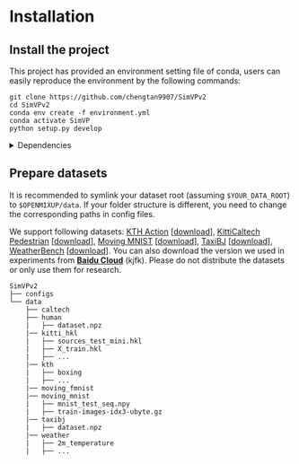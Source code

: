 # Installation

## Install the project

This project has provided an environment setting file of conda, users can easily reproduce the environment by the following commands:
```shell
git clone https://github.com/chengtan9907/SimVPv2
cd SimVPv2
conda env create -f environment.yml
conda activate SimVP
python setup.py develop
```

<details close>
<summary>Dependencies</summary>

* argparse
* numpy
* hickle
* scikit-image=0.16.2
* torch
* timm
* tqdm
</details>

## Prepare datasets

It is recommended to symlink your dataset root (assuming `$YOUR_DATA_ROOT`) to `$OPENMIXUP/data`. If your folder structure is different, you need to change the corresponding paths in config files.

We support following datasets: [KTH Action](https://ieeexplore.ieee.org/document/1334462) [[download](https://www.csc.kth.se/cvap/actions/)], [KittiCaltech Pedestrian](https://dl.acm.org/doi/10.1177/0278364913491297) [[download](https://figshare.com/articles/dataset/KITTI_hkl_files/7985684)], [Moving MNIST](http://arxiv.org/abs/1502.04681) [[download](http://www.cs.toronto.edu/~nitish/unsupervised_video/)], [TaxiBJ](https://arxiv.org/abs/1610.00081) [[download](https://github.com/TolicWang/DeepST/tree/master/data/TaxiBJ)], [WeatherBench](https://arxiv.org/abs/2002.00469) [[download](https://github.com/pangeo-data/WeatherBench)]. You can also download the version we used in experiments from [**Baidu Cloud**](https://pan.baidu.com/s/1fudsBHyrf3nbt-7d42YWWg?pwd=kjfk) (kjfk). Please do not distribute the datasets or only use them for research.

```
SimVPv2
├── configs
└── data
    ├── caltech
    ├── human
    |   ├── dataset.npz
    |── kitti_hkl
    |   ├── sources_test_mini.hkl
    |   ├── X_train.hkl
    |   ├── ...
    |── kth
    |   ├── boxing
    |   ├── ...
    |── moving_fmnist
    |── moving_mnist
    |   ├── mnist_test_seq.npy
    |   ├── train-images-idx3-ubyte.gz
    |── taxibj
    |   ├── dataset.npz
    |── weather
    |   ├── 2m_temperature
    |   ├── ...
```
